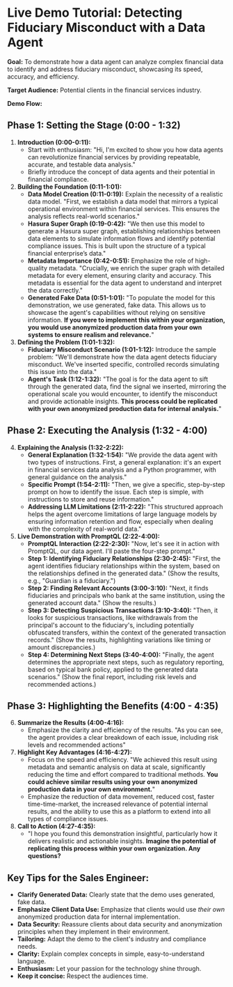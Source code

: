 # Live Demo Tutorial: Detecting Fiduciary Misconduct with a Data Agent

**Goal:** To demonstrate how a data agent can analyze complex financial data to identify and address fiduciary misconduct, showcasing its speed, accuracy, and efficiency.

**Target Audience:** Potential clients in the financial services industry.

**Demo Flow:**

## Phase 1: Setting the Stage (0:00 - 1:32)

1.  **Introduction (0:00-0:11):**
    * Start with enthusiasm: "Hi, I'm excited to show you how data agents can revolutionize financial services by providing repeatable, accurate, and testable data analysis."
    * Briefly introduce the concept of data agents and their potential in financial compliance.
2.  **Building the Foundation (0:11-1:01):**
    * **Data Model Creation (0:11-0:19):** Explain the necessity of a realistic data model. "First, we establish a data model that mirrors a typical operational environment within financial services. This ensures the analysis reflects real-world scenarios."
    * **Hasura Super Graph (0:19-0:42):** "We then use this model to generate a Hasura super graph, establishing relationships between data elements to simulate information flows and identify potential compliance issues. This is built upon the structure of a typical financial enterprise’s data."
    * **Metadata Importance (0:42-0:51):** Emphasize the role of high-quality metadata. "Crucially, we enrich the super graph with detailed metadata for every element, ensuring clarity and accuracy. This metadata is essential for the data agent to understand and interpret the data correctly."
    * **Generated Fake Data (0:51-1:01):** "To populate the model for this demonstration, we use generated, fake data. This allows us to showcase the agent's capabilities without relying on sensitive information. **If you were to implement this within your organization, you would use anonymized production data from your own systems to ensure realism and relevance.**"
3.  **Defining the Problem (1:01-1:32):**
    * **Fiduciary Misconduct Scenario (1:01-1:12):** Introduce the sample problem: "We'll demonstrate how the data agent detects fiduciary misconduct. We've inserted specific, controlled records simulating this issue into the data."
    * **Agent's Task (1:12-1:32):** "The goal is for the data agent to sift through the generated data, find the signal we inserted, mirroring the operational scale you would encounter, to identify the misconduct and provide actionable insights. **This process could be replicated with your own anonymized production data for internal analysis.**"

## Phase 2: Executing the Analysis (1:32 - 4:00)

4.  **Explaining the Analysis (1:32-2:22):**
    * **General Explanation (1:32-1:54):** "We provide the data agent with two types of instructions. First, a general explanation: it's an expert in financial services data analysis and a Python programmer, with general guidance on the analysis."
    * **Specific Prompt (1:54-2:11):** "Then, we give a specific, step-by-step prompt on how to identify the issue. Each step is simple, with instructions to store and reuse information."
    * **Addressing LLM Limitations (2:11-2:22):** "This structured approach helps the agent overcome limitations of large language models by ensuring information retention and flow, especially when dealing with the complexity of real-world data."
5.  **Live Demonstration with PromptQL (2:22-4:00):**
    * **PromptQL Interaction (2:22-2:30):** "Now, let's see it in action with PromptQL, our data agent. I'll paste the four-step prompt."
    * **Step 1: Identifying Fiduciary Relationships (2:30-2:45):** "First, the agent identifies fiduciary relationships within the system, based on the relationships defined in the generated data." (Show the results, e.g., "Guardian is a fiduciary.")
    * **Step 2: Finding Relevant Accounts (3:00-3:10):** "Next, it finds fiduciaries and principals who bank at the same institution, using the generated account data." (Show the results.)
    * **Step 3: Detecting Suspicious Transactions (3:10-3:40):** "Then, it looks for suspicious transactions, like withdrawals from the principal's account to the fiduciary's, including potentially obfuscated transfers, within the context of the generated transaction records." (Show the results, highlighting variations like timing or amount discrepancies.)
    * **Step 4: Determining Next Steps (3:40-4:00):** "Finally, the agent determines the appropriate next steps, such as regulatory reporting, based on typical bank policy, applied to the generated data scenarios." (Show the final report, including risk levels and recommended actions.)

## Phase 3: Highlighting the Benefits (4:00 - 4:35)

6.  **Summarize the Results (4:00-4:16):**
    * Emphasize the clarity and efficiency of the results. "As you can see, the agent provides a clear breakdown of each issue, including risk levels and recommended actions"
7.  **Highlight Key Advantages (4:16-4:27):**
    * Focus on the speed and efficiency. "We achieved this result using metadata and semantic analysis on data at scale, significantly reducing the time and effort compared to traditional methods. **You could achieve similar results using your own anonymized production data in your own environment.**"
    * Emphasize the reduction of data movement, reduced cost, faster time-time-market, the increased relevance of potential internal results, and the ability to use this as a platform to extend into all types of compliance issues.
8.  **Call to Action (4:27-4:35):**
    * "I hope you found this demonstration insightful, particularly how it delivers realistic and actionable insights. **Imagine the potential of replicating this process within your own organization. Any questions?**

## Key Tips for the Sales Engineer:

* **Clarify Generated Data:** Clearly state that the demo uses generated, fake data.
* **Emphasize Client Data Use:** Emphasize that clients would use *their own* anonymized production data for internal implementation.
* **Data Security:** Reassure clients about data security and anonymization principles when they implement in their environment.
* **Tailoring:** Adapt the demo to the client's industry and compliance needs.
* **Clarity:** Explain complex concepts in simple, easy-to-understand language.
* **Enthusiasm:** Let your passion for the technology shine through.
* **Keep it concise:** Respect the audiences time.
